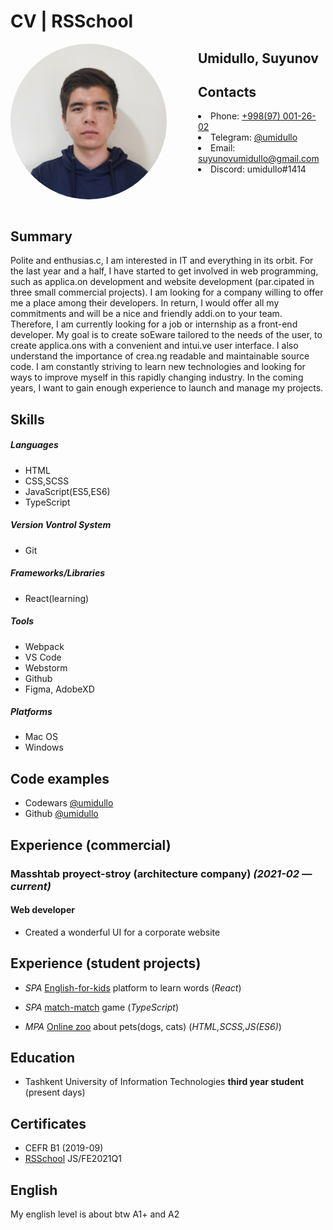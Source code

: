 # CV | RSSchool

<img src="./images/my-photo.jpg" align="left" style="border-radius: 50%; margin-right: 50px" width="250">

## Umidullo, Suyunov

## Contacts

<ul style="list-style-position:inside;">
	<li>Phone: <a href="tel:+997970012602">+998(97) 001-26-02</a></li>
	<li>Telegram: <a href="https://t.me/umidullo">@umidullo</a></li>
	<li>Email: <a href="mailto:suyunovumidullo@gmail.com">suyunovumidullo@gmail.com</a></li>
	<li>Discord: umidullo#1414</li>
</ul>

<img align="center" width="100%" height="0" />

## Summary

Polite and enthusias.c, I am interested in IT and everything in its orbit. For the last year and a half, I have started to get involved in web programming, such as applica.on development and website development (par.cipated in three small commercial projects). I am looking for a company willing to offer me a place among their developers. In return, I would offer all my commitments and will be a nice and friendly addi.on to your team. Therefore, I am currently looking for a job or
internship as a front-end developer. My goal is to create soEware tailored to the needs of the user, to create applica.ons with a convenient and intui.ve user interface. I also understand the importance of crea.ng readable and maintainable source code. I am constantly striving to learn new technologies and looking for ways to improve myself in this rapidly changing industry. In the coming years, I want to gain enough experience to launch and manage my projects.

## Skills

##### Languages

- HTML
- CSS,SCSS
- JavaScript(ES5,ES6)
- TypeScript

##### Version Vontrol System

- Git

##### Frameworks/Libraries

- React(learning)

##### Tools

- Webpack
- VS Code
- Webstorm
- Github
- Figma, AdobeXD

##### Platforms

- Mac OS
- Windows

## Code examples

- Codewars [@umidullo](https://www.codewars.com/users/umidullo)
- Github [@umidullo](https://github.com/umidullo)

## Experience (commercial)

### Masshtab proyect-stroy (architecture company) _(2021-02 — current)_

#### Web developer

- Created a wonderful UI for a corporate website

## Experience (student projects)

- _SPA_ [English-for-kids](https://umidullo-english-for-kids.netlify.app/) platform to learn words (_React_)

- _SPA_ [match-match](https://rolling-scopes-school.github.io/umidullo-JSFE2021Q1/match-match/) game (_TypeScript_)

- _MPA_ [Online zoo](https://rolling-scopes-school.github.io/umidullo-JSFE2021Q1/online-zoo/pages/landing/index.html) about pets(dogs, cats) (_HTML,SCSS,JS(ES6)_)

## Education

- Tashkent University of Information Technologies **third year student** (present days)

## Certificates

- CEFR B1 (2019-09)
- [RSSchool](https://rs.school/) JS/FE2021Q1

## English

My english level is about btw A1+ and A2
